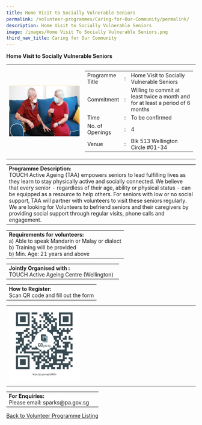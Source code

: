 ```yaml
---
title: Home Visit to Socially Vulnerable Seniors
permalink: /volunteer-programmes/Caring-for-Our-Community/permalink/
description: Home Visit to Socially Vulnerable Seniors
image: /images/Home Visit To Socially Vulnerable Seniors.png
third_nav_title: Caring for Our Community
---
```

**Home Visit to Socially Vulnerable Seniors**

<table border="0" width="100%">
	<tr>
		<td width="40%">
			<img src="/images/Home Visit to Socially Vulnerable Seniors.png" style="width=200px;height=auto;"/>
		</td>
		<td width="60%">
			<table border="0" width="100%">
				<tr>
					<td width="20%">
						Programme Title
					</td>
					<td width="5%">
						:
					</td>
					<td  width="75%">
						Home Visit to Socially Vulnerable Seniors
					</td>
				</tr>
				<tr>
					<td width="20%">
						Commitment
					</td>
					<td width="5%">
						:
					</td>
					<td  width="75%">
						     Willing to commit at least twice a month and for at least a period of 6 months
					</td>
				</tr>
				<tr>
					<td width="20%">
						Time
					</td>
					<td width="5%">
						:
					</td>
					<td  width="75%">
						To be confirmed  				</td>
				</tr>
				<tr>
					<td width="20%">
						No. of Openings
					</td>
					<td width="5%">
						:
					</td>
					<td  width="75%">
						4 
					</td>
				</tr>
				<tr>
					<td width="20%">
						Venue
					</td>
					<td width="5%">
						:
					</td>
					<td  width="75%">
						   Blk 513 Wellington Circle #01-34
					</td>
				</tr>
			</table>
		</td>
	</tr>
</table>

<table border="0" width="100%">
	<tr>
		<td>
			<b>Programme Description:</b><br>
			   TOUCH Active Ageing (TAA) empowers seniors to lead fulfilling lives as they learn to stay physically active and socially connected. We believe that every senior - regardless of their age, ability or physical status - can be equipped as a resource to help others. For seniors with low or no social support, TAA will partner with volunteers to visit these seniors regularly. 
We are looking for Volunteers to befriend seniors and their caregivers by providing social support through regular visits, phone calls and engagement. 
		</td>
	</tr>
</table>

<table border="0" width="100%">
	<tr>
		<td>
			<b>Requirements for volunteers:</b><br>
			a)	    Able to speak Mandarin or Malay or dialect 
	<br>b)	Training will be provided
	<br>b)	Min. Age: 21 years and above
					</td>
	</tr>
</table>

<table border="0" width="100%">
	<tr>
		<td>
			<b>Jointly Organised with :</b><br>  TOUCH Active Ageing Centre (Wellington)
			&nbsp;
		</td>
	</tr>
</table>

<table border="0" width="100%">
	<tr>
		<td>
			<b>How to Register:</b><br>
			Scan QR code and fill out the form<br>
		</td>
	</tr>
</table>

<table border="0" width="100%">
	<tr>
		<td width="40%">
			<img src="/images/Hawker%20Day-QR.png" style="width=200px;height=auto;"/>
		</td>
		<td>
			&nbsp;
		</td>
	</tr>
	</table>

<table border="0" width="100%">
	<tr>
		<td>
			<b>For Enquiries:</b><br>
			Please email: sparks@pa.gov.sg<br>
		</td>
		<td>
			&nbsp;
		</td>
	</tr>
</table>

<a href="/volunteer-programmes/Programmes">
	Back to Volunteer Programme Listing
	</a>
